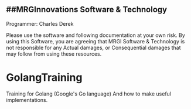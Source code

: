 ##MRGInnovations Software & Technology
------------------------------------
Programmer: Charles Derek

Please use the software and following documentation at your own risk.
By using this Software, you are agreeing that MRGI Software & Technology is not responsible for any Actual damages,
 or Consequential damages that may follow from using these resources.


# GolangTraining 
Training for Golang (Google's Go language) And how to make useful implementations.
